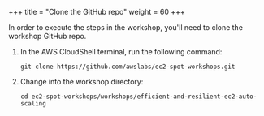 +++
title = "Clone the GitHub repo"
weight = 60
+++

In order to execute the steps in the workshop, you'll need to clone the workshop GitHub repo.


1. In the AWS CloudShell terminal, run the following command:

	```
	git clone https://github.com/awslabs/ec2-spot-workshops.git
	```    
	
1. Change into the workshop directory:

	```
	cd ec2-spot-workshops/workshops/efficient-and-resilient-ec2-auto-scaling
	```    


